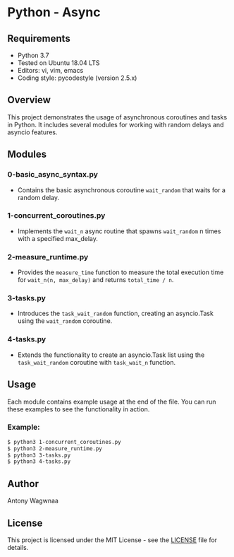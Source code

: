 # Python - Async

## Requirements
- Python 3.7
- Tested on Ubuntu 18.04 LTS
- Editors: vi, vim, emacs
- Coding style: pycodestyle (version 2.5.x)

## Overview
This project demonstrates the usage of asynchronous coroutines and tasks in Python. It includes several modules for working with random delays and asyncio features.

## Modules

### 0-basic_async_syntax.py
- Contains the basic asynchronous coroutine `wait_random` that waits for a random delay.

### 1-concurrent_coroutines.py
- Implements the `wait_n` async routine that spawns `wait_random` n times with a specified max_delay.

### 2-measure_runtime.py
- Provides the `measure_time` function to measure the total execution time for `wait_n(n, max_delay)` and returns `total_time / n`.

### 3-tasks.py
- Introduces the `task_wait_random` function, creating an asyncio.Task using the `wait_random` coroutine.

### 4-tasks.py
- Extends the functionality to create an asyncio.Task list using the `task_wait_random` coroutine with `task_wait_n` function.

## Usage
Each module contains example usage at the end of the file. You can run these examples to see the functionality in action.

### Example:
```bash
$ python3 1-concurrent_coroutines.py
$ python3 2-measure_runtime.py
$ python3 3-tasks.py
$ python3 4-tasks.py
```


## Author
Antony Wagwnaa

## License
This project is licensed under the MIT License - see the [LICENSE](LICENSE) file for details.